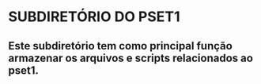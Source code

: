 # SUBDIRETÓRIO DO PSET1
## Este subdiretório tem como principal função armazenar os arquivos e scripts relacionados ao pset1.
